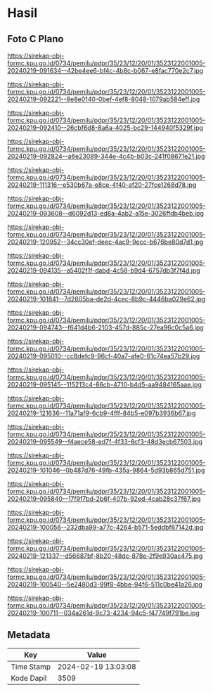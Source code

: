 # Hasil

## Foto C Plano

https://sirekap-obj-formc.kpu.go.id/0734/pemilu/pdpr/35/23/12/20/01/3523122001005-20240219-091634--42be4ee6-bf4c-4b8c-b067-e8fac770e2c7.jpg

https://sirekap-obj-formc.kpu.go.id/0734/pemilu/pdpr/35/23/12/20/01/3523122001005-20240219-092221--8e8e0140-0bef-4ef8-8048-1079ab584eff.jpg

https://sirekap-obj-formc.kpu.go.id/0734/pemilu/pdpr/35/23/12/20/01/3523122001005-20240219-092410--26cbf6d8-8a6a-4025-bc29-144940f5329f.jpg

https://sirekap-obj-formc.kpu.go.id/0734/pemilu/pdpr/35/23/12/20/01/3523122001005-20240219-092824--a6e23089-344e-4c4b-b03c-241f08671e21.jpg

https://sirekap-obj-formc.kpu.go.id/0734/pemilu/pdpr/35/23/12/20/01/3523122001005-20240219-111316--e530b67a-e8ce-4f40-af20-27fce1268d78.jpg

https://sirekap-obj-formc.kpu.go.id/0734/pemilu/pdpr/35/23/12/20/01/3523122001005-20240219-093608--d6092d13-ed8a-4ab2-a15e-3026ffdb4beb.jpg

https://sirekap-obj-formc.kpu.go.id/0734/pemilu/pdpr/35/23/12/20/01/3523122001005-20240219-120952--34cc30ef-deec-4ac9-9ecc-b676be80d7d1.jpg

https://sirekap-obj-formc.kpu.go.id/0734/pemilu/pdpr/35/23/12/20/01/3523122001005-20240219-094135--a5402f1f-dabd-4c58-b9d4-6757db3f7f4d.jpg

https://sirekap-obj-formc.kpu.go.id/0734/pemilu/pdpr/35/23/12/20/01/3523122001005-20240219-101841--7d2605ba-de2d-4cec-8b9c-4446ba029e62.jpg

https://sirekap-obj-formc.kpu.go.id/0734/pemilu/pdpr/35/23/12/20/01/3523122001005-20240219-094743--f641d4b6-2103-457d-885c-27ea96c0c5a6.jpg

https://sirekap-obj-formc.kpu.go.id/0734/pemilu/pdpr/35/23/12/20/01/3523122001005-20240219-095010--cc8defc9-96cf-40a7-afe0-61c74ea57b29.jpg

https://sirekap-obj-formc.kpu.go.id/0734/pemilu/pdpr/35/23/12/20/01/3523122001005-20240219-095145--115213c4-86cb-4710-b4d5-aa9484165aae.jpg

https://sirekap-obj-formc.kpu.go.id/0734/pemilu/pdpr/35/23/12/20/01/3523122001005-20240219-121636--11a71af9-6cb9-4fff-84b5-e097b3936b67.jpg

https://sirekap-obj-formc.kpu.go.id/0734/pemilu/pdpr/35/23/12/20/01/3523122001005-20240219-095549--f4aece58-ed7f-4f33-8cf3-48d3ecb67503.jpg

https://sirekap-obj-formc.kpu.go.id/0734/pemilu/pdpr/35/23/12/20/01/3523122001005-20240219-101046--0b487d76-49fb-435a-9864-5d93b865d751.jpg

https://sirekap-obj-formc.kpu.go.id/0734/pemilu/pdpr/35/23/12/20/01/3523122001005-20240219-095840--17f9f7bd-2b6f-407b-92ed-4cab28c37f67.jpg

https://sirekap-obj-formc.kpu.go.id/0734/pemilu/pdpr/35/23/12/20/01/3523122001005-20240219-100056--232dba99-a77c-4264-b571-5eddbf67142d.jpg

https://sirekap-obj-formc.kpu.go.id/0734/pemilu/pdpr/35/23/12/20/01/3523122001005-20240219-121337--d56687bf-8b20-48dc-878e-2f9e930ac475.jpg

https://sirekap-obj-formc.kpu.go.id/0734/pemilu/pdpr/35/23/12/20/01/3523122001005-20240219-100540--5e2480d3-99f8-4bbe-94f6-511c0be41a26.jpg

https://sirekap-obj-formc.kpu.go.id/0734/pemilu/pdpr/35/23/12/20/01/3523122001005-20240219-100711--034a261d-9c73-4234-94c5-f47749f791be.jpg


## Metadata

| Key        | Value               |
| ---------- | ------------------- |
| Time Stamp | 2024-02-19 13:03:08 |
| Kode Dapil | 3509                |



